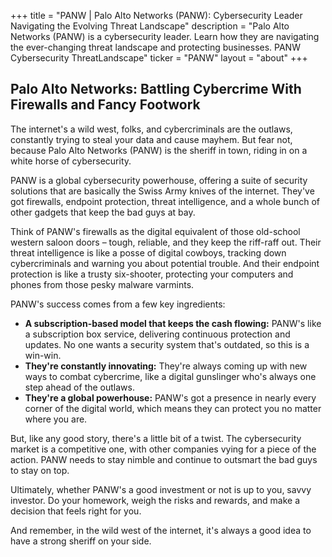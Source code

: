 +++
title = "PANW |  Palo Alto Networks (PANW): Cybersecurity Leader Navigating the Evolving Threat Landscape"
description = "Palo Alto Networks (PANW) is a cybersecurity leader. Learn how they are navigating the ever-changing threat landscape and protecting businesses. PANW Cybersecurity ThreatLandscape"
ticker = "PANW"
layout = "about"
+++

        


##  Palo Alto Networks: Battling Cybercrime With Firewalls and Fancy Footwork

The internet's a wild west, folks, and cybercriminals are the outlaws, constantly trying to steal your data and cause mayhem.  But fear not, because Palo Alto Networks (PANW) is the sheriff in town, riding in on a white horse of cybersecurity. 

PANW is a global cybersecurity powerhouse, offering a suite of security solutions that are basically the Swiss Army knives of the internet. They've got firewalls, endpoint protection, threat intelligence, and a whole bunch of other gadgets that keep the bad guys at bay.  

Think of PANW's firewalls as the digital equivalent of those old-school western saloon doors – tough, reliable, and they keep the riff-raff out. Their threat intelligence is like a posse of digital cowboys, tracking down cybercriminals and warning you about potential trouble.  And their endpoint protection is like a trusty six-shooter, protecting your computers and phones from those pesky malware varmints. 

PANW's success comes from a few key ingredients:

* **A subscription-based model that keeps the cash flowing:** PANW's like a subscription box service, delivering continuous protection and updates.  No one wants a security system that's outdated, so this is a win-win.
* **They're constantly innovating:** They're always coming up with new ways to combat cybercrime, like a digital gunslinger who's always one step ahead of the outlaws. 
* **They're a global powerhouse:** PANW's got a presence in nearly every corner of the digital world, which means they can protect you no matter where you are.

But, like any good story, there's a little bit of a twist.  The cybersecurity market is a competitive one, with other companies vying for a piece of the action.  PANW needs to stay nimble and continue to outsmart the bad guys to stay on top.  

Ultimately, whether PANW's a good investment or not is up to you, savvy investor.  Do your homework, weigh the risks and rewards, and make a decision that feels right for you.  

And remember, in the wild west of the internet, it's always a good idea to have a strong sheriff on your side.  

        